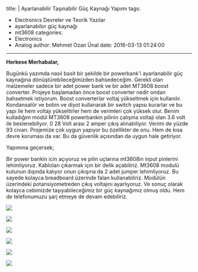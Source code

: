 title: |
  Ayarlanabilir Taşınabilir Güç Kaynağı Yapımı
tags:
  - Electronics Devreler ve Teorik Yazılar
  - ayarlanabilor güç kaynağı
  - mt3608
categories:
  - Electronics
  - Analog
author: Mehmet Ozan Ünal
date: 2016-03-13 01:24:00
---
**Herkese Merhabalar,**

Bugünkü yazımda nasıl basit bir şekilde bir powerbank'i ayarlanabilir güç kaynağına dönüştürebileceğimizden bahsedeceğim. Gerekli olan malzemeler sadece bir adet power bank ve bir adet MT3608 boost converter. Projeye başlamadan önce boost converter nedir ondan bahsetmek istiyorum. Boost converterlar voltaj yükseltmek için kullanılır. Kondansatör ve bobin ve diyot kullanarak bir switch yapısı kurarlar ve bu yapı ile hem voltajı yükseltirler hem de verimleri çok yüksek olur. Benim kulladığım modül MT3608 powerbankin pilinin çalışma voltaji olan 3.6 volt ile beslenebiliyor. 0 28 Volt arası 2 amper çıkış alınabiliyor. Verimi de yüzde 93 civarı. Projemize çok uygun yapıyor bu özellikler de onu. Hem de kısa devre koruması da var. Bu da güvenlik açısından da uygun hale getiriyor.  

<!-- more -->  

Yapımına geçersek;  

Bir power bankin icin açıyoruz ve pilin uçlarına mt3608in input pinlerini lehimliyoruz. Kabloları çıkarmak için bir delik açabiliriz. Mt3608 modulü kutunun dışında kalıyor onun çıkışına da 2 adet jumper lehimliyoruz. Bu sayede kolayca breadboard üzerinde falan kullanabiliriz. Modülün üzerindeki potansiyometreden çıkış voltajını ayarlıyoruz. Ve sonuç olarak kolayca cebimizde taşıyabileceğimiz bir güç kaynağımız olmuş oldu. Hem de telefonumuzu şarj etmeye de devam edebiliriz.  

![](https://1.bp.blogspot.com/-IfOVfZUST1w/VuSJY7XlqwI/AAAAAAAAYmE/uKlXyLi2uboi4wpDDjKAu4PIYIWaM42Cw/s720/IMG_20160309_125524.jpg)

![](https://3.bp.blogspot.com/-z8smZaxN74s/VuSJnGzUBDI/AAAAAAAAYmQ/rNQSwlpWCHEeUo61c946507oqgnXEuUSg/s720/IMG_20160309_125551.jpg)

![](https://2.bp.blogspot.com/-6Dk6efGjWgs/VuSJnI2f_uI/AAAAAAAAYmQ/vDuQo5LbWZgi21Jf4nf_o1fFAbZ6Ck9zA/s720/IMG_20160309_125741.jpg)

![](https://4.bp.blogspot.com/-WelCDRrWte0/VuSJ7fhyAyI/AAAAAAAAYmY/vyTi0Zzat7wY-1h9GwspnUZgGOi-ivTNQ/s720/IMG_20160309_131250.jpg)

![](https://3.bp.blogspot.com/-ju6-h2dWRW8/VuSKIHiSHnI/AAAAAAAAYmY/soUUDk5tObQ342CGAmcz59xsDtsLPzNHA/s720/IMG_20160309_131936.jpg)

![](https://2.bp.blogspot.com/-bFzl7PzT1XM/VuSKJa50WDI/AAAAAAAAYmY/ll6T_6G4wcMY9EQl32ZJ2KjFGgQzQ2HvA/s720/IMG_20160309_132051.jpg)

